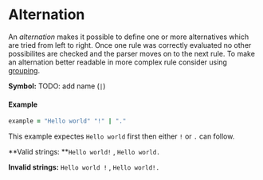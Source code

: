 # Alternation

An _alternation_ makes it possible to define one or more alternatives which are tried from left to right. Once one rule was correctly evaluated no other possibilites are checked and the parser moves on to the next rule. To make an alternation better readable in more complex rule consider using [grouping](/syntax/group.md).

**Symbol:** TODO: add name \(`|`\)

#### Example

```ruby
example = "Hello world" "!" | "."
```

This example expectes `Hello world` first then either `!` or `.` can follow.

**Valid strings: **`Hello world!` , `Hello world.`

**Invalid strings:** `Hello world !` , `Hello world!.`

